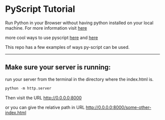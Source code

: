 # PyScript Tutorial

Run Python in your Browser without having python installed on your local machine.
For more information visit [here](https://realpython.com/pyscript-python-in-browser/)

more cool ways to use pyscript [here](https://datasciencesphere.com/project/pyscript-python-html-complete-tutorial/) and [here](https://blog.logrocket.com/pyscript-run-python-browser/)

This repo has a few examples of ways py-script can be used.

---

## Make sure your server is running:

run your server from the terminal in the directory where the index.html is.

```python
python -m http.server
```

Then visit the URL <http://0.0.0.0:8000>

or you can give the relative path in URL <http://0.0.0.0:8000/some-other-index.html>
